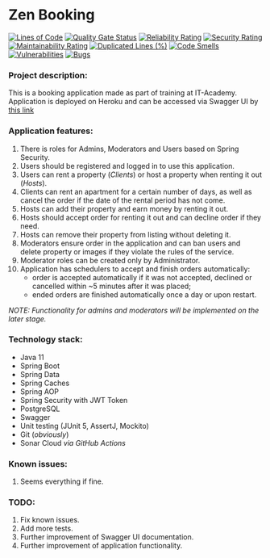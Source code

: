 # Zen Booking
[![Lines of Code](https://sonarcloud.io/api/project_badges/measure?project=Pavel-Kuropatin_Zen-Booking&metric=ncloc)](https://sonarcloud.io/dashboard?id=Pavel-Kuropatin_Zen-Booking)
[![Quality Gate Status](https://sonarcloud.io/api/project_badges/measure?project=Pavel-Kuropatin_Zen-Booking&metric=alert_status)](https://sonarcloud.io/dashboard?id=Pavel-Kuropatin_Zen-Booking)
[![Reliability Rating](https://sonarcloud.io/api/project_badges/measure?project=Pavel-Kuropatin_Zen-Booking&metric=reliability_rating)](https://sonarcloud.io/dashboard?id=Pavel-Kuropatin_Zen-Booking)
[![Security Rating](https://sonarcloud.io/api/project_badges/measure?project=Pavel-Kuropatin_Zen-Booking&metric=security_rating)](https://sonarcloud.io/dashboard?id=Pavel-Kuropatin_Zen-Booking)
[![Maintainability Rating](https://sonarcloud.io/api/project_badges/measure?project=Pavel-Kuropatin_Zen-Booking&metric=sqale_rating)](https://sonarcloud.io/dashboard?id=Pavel-Kuropatin_Zen-Booking)
[![Duplicated Lines (%)](https://sonarcloud.io/api/project_badges/measure?project=Pavel-Kuropatin_Zen-Booking&metric=duplicated_lines_density)](https://sonarcloud.io/dashboard?id=Pavel-Kuropatin_Zen-Booking)
[![Code Smells](https://sonarcloud.io/api/project_badges/measure?project=Pavel-Kuropatin_Zen-Booking&metric=code_smells)](https://sonarcloud.io/dashboard?id=Pavel-Kuropatin_Zen-Booking)
[![Vulnerabilities](https://sonarcloud.io/api/project_badges/measure?project=Pavel-Kuropatin_Zen-Booking&metric=vulnerabilities)](https://sonarcloud.io/dashboard?id=Pavel-Kuropatin_Zen-Booking)
[![Bugs](https://sonarcloud.io/api/project_badges/measure?project=Pavel-Kuropatin_Zen-Booking&metric=bugs)](https://sonarcloud.io/dashboard?id=Pavel-Kuropatin_Zen-Booking)

### Project description:
This is a booking application made as part of training at IT-Academy.
Application is deployed on Heroku and can be accessed via Swagger UI by [this link](https://zen-booking-pk.herokuapp.com/swagger-ui/)

### Application features:

1. There is roles for Admins, Moderators and Users based on Spring Security.
2. Users should be registered and logged in to use this application.
3. Users can rent a property (_Clients_) or host a property when renting it out (_Hosts_).
4. Clients can rent an apartment for a certain number of days, as well as cancel the order if the date of the rental period has not come.
5. Hosts can add their property and earn money by renting it out.
6. Hosts should accept order for renting it out and can decline order if they need.
7. Hosts can remove their property from listing without deleting it.
8. Moderators ensure order in the application and can ban users and delete property or images if they violate the rules of the service.
9. Moderator roles can be created only by Administrator.
10. Application has schedulers to accept and finish orders automatically:
    - order is accepted automatically if it was not accepted, declined or cancelled within ~5 minutes after it was placed;
    - ended orders are finished automatically once a day or upon restart.

_NOTE: Functionality for admins and moderators will be implemented on the later stage._

### Technology stack:
- Java 11
- Spring Boot
- Spring Data
- Spring Caches
- Spring AOP
- Spring Security with JWT Token
- PostgreSQL
- Swagger
- Unit testing (JUnit 5, AssertJ, Mockito)
- Git (_obviously_)
- Sonar Cloud _via GitHub Actions_

### Known issues:
1. Seems everything if fine.

### TODO:
1. Fix known issues.
2. Add more tests.
3. Further improvement of Swagger UI documentation.
4. Further improvement of application functionality.